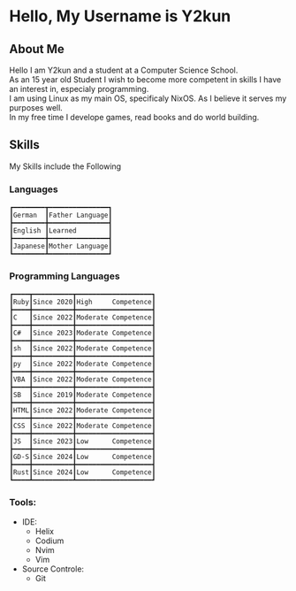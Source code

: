# Hello, My Username is Y2kun

## About Me
Hello I am Y2kun and a student at a Computer Science School.  
As an 15 year old Student I wish to become more competent in skills I have an interest in, especialy programming.  
I am using Linux as my main OS, specificaly NixOS. As I believe it serves my purposes well.  
In my free time I develope games, read books and do world building.  

## Skills
My Skills include the Following  

### Languages
```
┏━━━━━━━━┳━━━━━━━━━━━━━━━┓  
┃German  ┃Father Language┃  
┣━━━━━━━━╋━━━━━━━━━━━━━━━┫  
┃English ┃Learned        ┃  
┣━━━━━━━━╋━━━━━━━━━━━━━━━┫  
┃Japanese┃Mother Language┃  
┗━━━━━━━━┻━━━━━━━━━━━━━━━┛  
```
### Programming Languages
```
┏━━━━┳━━━━━━━━━━┳━━━━━━━━━━━━━━━━━━━┓  
┃Ruby┃Since 2020┃High     Competence┃  
┣━━━━╋━━━━━━━━━━╋━━━━━━━━━━━━━━━━━━━┫  
┃C   ┃Since 2022┃Moderate Competence┃  
┣━━━━╋━━━━━━━━━━╋━━━━━━━━━━━━━━━━━━━┫  
┃C#  ┃Since 2023┃Moderate Competence┃  
┣━━━━╋━━━━━━━━━━╋━━━━━━━━━━━━━━━━━━━┫  
┃sh  ┃Since 2022┃Moderate Competence┃  
┣━━━━╋━━━━━━━━━━╋━━━━━━━━━━━━━━━━━━━┫  
┃py  ┃Since 2022┃Moderate Competence┃  
┣━━━━╋━━━━━━━━━━╋━━━━━━━━━━━━━━━━━━━┫  
┃VBA ┃Since 2022┃Moderate Competence┃  
┣━━━━╋━━━━━━━━━━╋━━━━━━━━━━━━━━━━━━━┫  
┃SB  ┃Since 2019┃Moderate Competence┃  
┣━━━━╋━━━━━━━━━━╋━━━━━━━━━━━━━━━━━━━┫  
┃HTML┃Since 2022┃Moderate Competence┃  
┣━━━━╋━━━━━━━━━━╋━━━━━━━━━━━━━━━━━━━┫  
┃CSS ┃Since 2022┃Moderate Competence┃  
┣━━━━╋━━━━━━━━━━╋━━━━━━━━━━━━━━━━━━━┫  
┃JS  ┃Since 2023┃Low      Competence┃  
┣━━━━╋━━━━━━━━━━╋━━━━━━━━━━━━━━━━━━━┫  
┃GD-S┃Since 2024┃Low      Competence┃  
┣━━━━╋━━━━━━━━━━╋━━━━━━━━━━━━━━━━━━━┫  
┃Rust┃Since 2024┃Low      Competence┃  
┗━━━━┻━━━━━━━━━━┻━━━━━━━━━━━━━━━━━━━┛  
```

### Tools:
- IDE:
  - Helix
  - Codium
  - Nvim
  - Vim
- Source Controle:
  - Git
